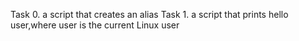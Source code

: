 Task 0. a script that creates an alias
Task 1. a script that prints hello user,where user is the current Linux user
